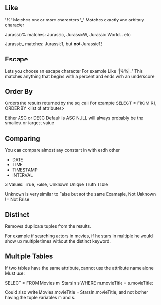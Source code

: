 ## Like

'%' Matches one or more characters
'\_' Matches exactly one arbitary character

Jurassic% matches: Jurassic, JurassicW, Jurassic World... etc

Jurassic_ matches: Jurassic1, but **not** Jurassic12

## Escape

Lets you choose an escape character
For example Like '|\%\%|\_'
This matches anything that begins with a percent and ends with an underscore

## Order By

Orders the results returned by the sql call
For example SELECT * FROM R1, ORDER BY <list of attributes\>

Either ASC or DESC
Default is ASC
NULL will always probably be the smallest or largest value

## Comparing
You can compare almost any constant in  with eadh other
 - DATE
 - TIME
 - TIMESTAMP
 - INTERVAL

3 Values: True, False, Unknown
Unique Truth Table

Unknown is very similar to False but not the same
Examaple,  Not Unknown != Not False


## Distinct
Removes duplicate tuples from the results.

For example if searching actors in movies, if he stars in multiple he would show up multiple times without the distinct keyword.

## Multiple Tables
If two tables have the same attribute, cannot use the attribute name alone
Must use:

SELECT * FROM Movies m, StarsIn s WHERE m.movieTitle = s.movieTitle;

Could also write Movies.movieTitle = StarsIn.movieTitle, and not bother having the tuple variables m and s.
